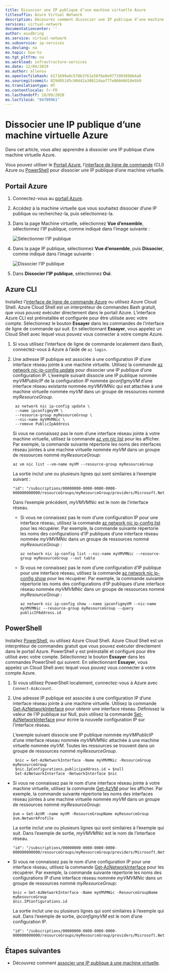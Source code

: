 ```yaml
---
title: Dissocier une IP publique d’une machine virtuelle Azure
titlesuffix: Azure Virtual Network
description: Découvrez comment dissocier une IP publique d’une machine virtuelle
services: virtual-network
documentationcenter: ''
author: asudbring
ms.service: virtual-network
ms.subservice: ip-services
ms.devlang: na
ms.topic: how-to
ms.tgt_pltfrm: na
ms.workload: infrastructure-services
ms.date: 12/04/2019
ms.author: allensu
ms.openlocfilehash: b171699a0c578b3761e58f6e0e977199369864a8
ms.sourcegitcommit: 829d951d5c90442a38012daaf77e86046018e5b9
ms.translationtype: HT
ms.contentlocale: fr-FR
ms.lasthandoff: 10/09/2020
ms.locfileid: "84709961"
---
```

# <a name="dissociate-a-public-ip-address-from-an-azure-vm"></a>Dissocier une IP publique d’une machine virtuelle Azure 

Dans cet article, vous allez apprendre à dissocier une IP publique d’une machine virtuelle Azure.

Vous pouvez utiliser le [Portail Azure](#azure-portal), l’[interface de ligne de commande](#azure-cli) (CLI) Azure ou [PowerShell](#powershell) pour dissocier une IP publique d’une machine virtuelle.

## <a name="azure-portal"></a>Portail Azure

1. Connectez-vous au [portail Azure](https://portal.azure.com).
2. Accédez à la machine virtuelle que vous souhaitez dissocier d’une IP publique ou recherchez-la, puis sélectionnez-la.
3. Dans la page Machine virtuelle, sélectionnez **Vue d’ensemble**, sélectionnez l’IP publique, comme indiqué dans l’image suivante :

   ![Sélectionner l’IP publique](./media/remove-public-ip-address/remove-public-ip-address-2.png)

4. Dans la page IP publique, sélectionnez **Vue d’ensemble**, puis **Dissocier**, comme indiqué dans l’image suivante :

    ![Dissocier l’IP publique](./media/remove-public-ip-address/remove-public-ip-address-3.png)

5. Dans **Dissocier l’IP publique**, sélectionnez **Oui**.

## <a name="azure-cli"></a>Azure CLI

Installez l’[interface de ligne de commande Azure](/cli/azure/install-azure-cli?toc=%2fazure%2fvirtual-network%2ftoc.json) ou utilisez Azure Cloud Shell. Azure Cloud Shell est un interpréteur de commandes Bash gratuit, que vous pouvez exécuter directement dans le portail Azure. L’interface Azure CLI est préinstallée et configurée pour être utilisée avec votre compte. Sélectionnez le bouton **Essayer** dans les commandes de l’interface de ligne de commande qui suit. En sélectionnant **Essayer**, vous appelez un Cloud Shell avec lequel vous pouvez vous connecter à votre compte Azure.

1. Si vous utilisez l’interface de ligne de commande localement dans Bash, connectez-vous à Azure à l’aide de `az login`.
2. Une adresse IP publique est associée à une configuration IP d’une interface réseau jointe à une machine virtuelle. Utilisez la commande [az network nic-ip-config update](/cli/azure/network/nic/ip-config?view=azure-cli-latest#az-network-nic-ip-config-update) pour dissocier une IP publique d’une configuration IP. L’exemple suivant dissocie une IP publique nommée *myVMPublicIP* de la configuration IP nommée *ipconfigmyVM* d’une interface réseau existante nommée *myVMVMNic* qui est attachée à une machine virtuelle nommée *myVM* dans un groupe de ressources nommé *myResourceGroup*.
  
   ```azurecli-interactive
    az network nic ip-config update \
    --name ipconfigmyVM \
    --resource-group myResourceGroup \
    --nic-name myVMVMNic \
    --remove PublicIpAddress
   ```

   Si vous ne connaissez pas le nom d’une interface réseau jointe à votre machine virtuelle, utilisez la commande [az vm nic list](/cli/azure/vm/nic?view=azure-cli-latest#az-vm-nic-list) pour les afficher. Par exemple, la commande suivante répertorie les noms des interfaces réseau jointes à une machine virtuelle nommée *myVM* dans un groupe de ressources nommé *myResourceGroup*:

     ```azurecli-interactive
     az vm nic list --vm-name myVM --resource-group myResourceGroup
     ```

     La sortie inclut une ou plusieurs lignes qui sont similaires à l’exemple suivant :
  
     ```
     "id": "/subscriptions/00000000-0000-0000-0000-000000000000/resourceGroups/myResourceGroup/providers/Microsoft.Network/networkInterfaces/myVMVMNic",
     ```

     Dans l’exemple précédent, *myVMVMNic* est le nom de l’interface réseau.

   - Si vous ne connaissez pas le nom d’une configuration IP pour une interface réseau, utilisez la commande [az network nic ip-config list](/cli/azure/network/nic/ip-config?view=azure-cli-latest#az-network-nic-ip-config-list) pour les récupérer. Par exemple, la commande suivante répertorie les noms des configurations d’IP publiques d’une interface réseau nommée *myVMVMNic* dans un groupe de ressources nommé *myResourceGroup* :

     ```azurecli-interactive
     az network nic ip-config list --nic-name myVMVMNic --resource-group myResourceGroup --out table
     ```

   - Si vous ne connaissez pas le nom d’une configuration d’IP publique pour une interface réseau, utilisez la commande [az network nic ip-config show](/cli/azure/network/nic/ip-config?view=azure-cli-latest#az-network-nic-ip-config-show) pour les récupérer. Par exemple, la commande suivante répertorie les noms des configurations d’IP publiques d’une interface réseau nommée *myVMVMNic* dans un groupe de ressources nommé *myResourceGroup* :

     ```azurecli-interactive
     az network nic ip-config show --name ipconfigmyVM --nic-name myVMVMNic --resource-group myResourceGroup --query publicIPAddress.id
     ```


## <a name="powershell"></a>PowerShell

Installez [PowerShell](/powershell/azure/install-az-ps), ou utilisez Azure Cloud Shell. Azure Cloud Shell est un interpréteur de commandes gratuit que vous pouvez exécuter directement dans le portail Azure. PowerShell y est préinstallé et configuré pour être utilisé avec votre compte. Sélectionnez le bouton **Essayer** dans les commandes PowerShell qui suivent. En sélectionnant **Essayer**, vous appelez un Cloud Shell avec lequel vous pouvez vous connecter à votre compte Azure.

1. Si vous utilisez PowerShell localement, connectez-vous à Azure avec `Connect-AzAccount`.
2. Une adresse IP publique est associée à une configuration IP d’une interface réseau jointe à une machine virtuelle. Utilisez la commande [Get-AzNetworkInterface](/powershell/module/Az.Network/Get-AzNetworkInterface) pour obtenir une interface réseau. Définissez la valeur de l’IP publique sur Null, puis utilisez la commande [Set-AzNetworkInterface](/powershell/module/Az.Network/Set-AzNetworkInterface) pour écrire la nouvelle configuration IP sur l’interface réseau.

   L’exemple suivant dissocie une IP publique nommée *myVMPublicIP* d’une interface réseau nommée *myVMVMNic* attachée à une machine virtuelle nommée *myVM*. Toutes les ressources se trouvent dans un groupe de ressources nommé *myResourceGroup*.
  
   ```azurepowershell
    $nic = Get-AzNetworkInterface -Name myVMVMNic -ResourceGroup myResourceGroup
    $nic.IpConfigurations.publicipaddress.id = $null
    Set-AzNetworkInterface -NetworkInterface $nic
   ```

  - Si vous ne connaissez pas le nom d’une interface réseau jointe à votre machine virtuelle, utilisez la commande [Get-AzVM](/powershell/module/Az.Compute/Get-AzVM) pour les afficher. Par exemple, la commande suivante répertorie les noms des interfaces réseau jointes à une machine virtuelle nommée *myVM* dans un groupe de ressources nommé *myResourceGroup*:

    ```azurepowershell
    $vm = Get-AzVM -name myVM -ResourceGroupName myResourceGroup
    $vm.NetworkProfile
    ```

     La sortie inclut une ou plusieurs lignes qui sont similaires à l’exemple qui suit. Dans l’exemple de sortie, *myVMVMNic* est le nom de l’interface réseau.
  
     ```
     "id": "/subscriptions/00000000-0000-0000-0000-000000000000/resourceGroups/myResourceGroup/providers/Microsoft.Network/networkInterfaces/myVMVMNic",
     ```

   - Si vous ne connaissez pas le nom d’une configuration IP pour une interface réseau, utilisez la commande [Get-AzNetworkInterface](/powershell/module/Az.Network/Get-AzNetworkInterface) pour les récupérer. Par exemple, la commande suivante répertorie les noms des configurations IP d’une interface réseau nommée *myVMVMNic* dans un groupe de ressources nommé *myResourceGroup*:

     ```azurepowershell-interactive
     $nic = Get-AzNetworkInterface -Name myVMVMNic -ResourceGroupName myResourceGroup
     $nic.IPConfigurations.id
     ```

     La sortie inclut une ou plusieurs lignes qui sont similaires à l’exemple qui suit. Dans l’exemple de sortie, *ipconfigmyVM* est le nom d’une configuration IP.
  
     ```
     "id": "/subscriptions/00000000-0000-0000-0000-000000000000/resourceGroups/myResourceGroup/providers/Microsoft.Network/networkInterfaces/myVMVMNic/ipConfigurations/ipconfigmyVM"
     ```

## <a name="next-steps"></a>Étapes suivantes

- Découvrez comment [associer une IP publique à une machine virtuelle](associate-public-ip-address-vm.md).
